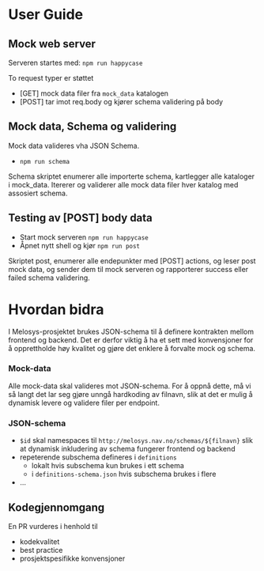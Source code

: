 # User Guide
## Mock web server
Serveren startes med: `npm run happycase`

To request typer er støttet
* [GET] mock data filer fra `mock_data` katalogen
* [POST] tar imot req.body og kjører schema validering på body

## Mock data, Schema og validering
Mock data valideres vha JSON Schema.
* `npm run schema`

Schema skriptet enumerer alle importerte schema, kartlegger alle kataloger i mock_data.
Itererer og validerer alle mock data filer hver katalog med assosiert schema. 

## Testing av [POST] body data
* Start mock serveren `npm run happycase`
* Åpnet nytt shell og kjør `npm run post`

Skriptet post, enumerer alle endepunkter med [POST] actions, og leser post mock data, og sender dem til mock serveren og rapporterer success eller failed schema validering.
# Hvordan bidra

I Melosys-prosjektet brukes JSON-schema til å definere kontrakten mellom frontend og backend. Det er derfor viktig å ha et sett med konvensjoner for å opprettholde høy kvalitet og gjøre det enklere å forvalte mock og schema. 

### Mock-data

Alle mock-data skal valideres mot JSON-schema. For å oppnå dette, må vi så langt det lar seg gjøre unngå hardkoding av filnavn, slik at det er mulig å dynamisk levere og validere filer per endpoint. 

### JSON-schema

* `$id` skal namespaces til `http://melosys.nav.no/schemas/${filnavn}` slik at dynamisk inkludering av schema fungerer frontend og backend
* repeterende subschema defineres i `definitions`
  * lokalt hvis subschema kun brukes i ett schema
  * i `definitions-schema.json` hvis subschema brukes i flere
* ...

## Kodegjennomgang

En PR vurderes i henhold til

* kodekvalitet
* best practice
* prosjektspesifikke konvensjoner
